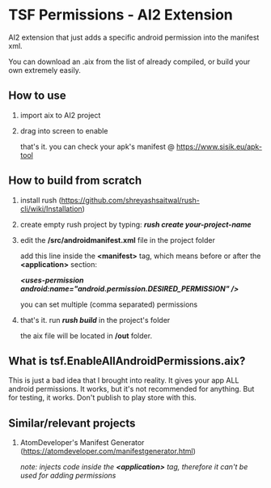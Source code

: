 # TSF Permissions - AI2 Extension

AI2 extension that just adds a specific android permission into the manifest xml.

You can download an .aix from the list of already compiled, or build your own extremely easily.


## How to use

1. import aix to AI2 project
2. drag into screen to enable

    that's it. you can check your apk's manifest @ https://www.sisik.eu/apk-tool


## How to build from scratch

1. install rush (https://github.com/shreyashsaitwal/rush-cli/wiki/Installation)

2. create empty rush project by typing: ***rush create your-project-name***

3. edit the **/src/androidmanifest.xml** file in the project folder

     add this line inside the **\<manifest>** tag, which means before or after the **\<application>** section:

     ***\<uses-permission android:name="android.permission.DESIRED_PERMISSION" />***
      
     you can set multiple (comma separated) permissions
    
4. that's it. run ***rush build*** in the project's folder
    
     the aix file will be located in **/out** folder.


## What is tsf.EnableAllAndroidPermissions.aix?

This is just a bad idea that I brought into reality. It gives your app ALL android permissions. It works, but it's not recommended for anything. But for testing, it works. Don't publish to play store with this.

## Similar/relevant projects

1. AtomDeveloper's Manifest Generator (https://atomdeveloper.com/manifestgenerator.html)
    
     *note: injects code inside the **\<application>** tag, therefore it can't be used for adding permissions*
